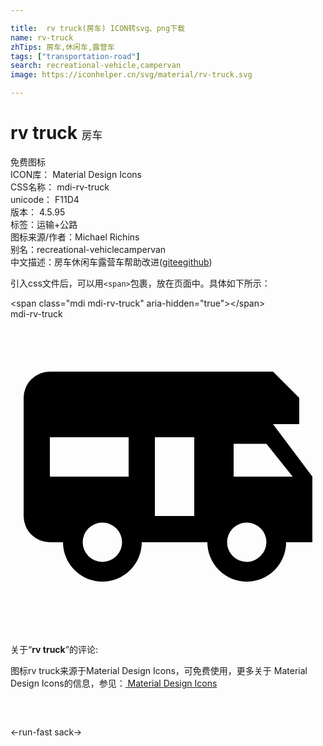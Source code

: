 ```yaml
---

title:  rv truck(房车) ICON转svg、png下载
name: rv-truck
zhTips: 房车,休闲车,露营车
tags: ["transportation-road"]
search: recreational-vehicle,campervan
image: https://iconhelper.cn/svg/material/rv-truck.svg

---
```


# rv truck  <small style="font-size: 60%;font-weight: 100">房车</small>


<div class="detail-page">
<p>
<span><span class="badge-success badge">免费图标</span> </span>
<br/>
<span>
ICON库：
<span class="badge-secondary badge">Material Design Icons</span> 
</span>
<br/>
<span>
CSS名称：
<span class="badge-secondary badge">mdi-rv-truck</span> 
</span>
<br/>
<span>
unicode：
<span class="badge-secondary badge">F11D4</span> 
<copy-btn content='F11D4' btn-title=""></copy-btn>
<copy-btn :content='String.fromCodePoint(parseInt("F11D4", 16))' btn-title="复制U"></copy-btn>
</span>
<br/>
<span>
版本：
<span class="badge-secondary badge">4.5.95</span> 
</span><br/><span>标签：<span class="badge-light badge"><router-link to="/tags/transportation-road.html">运输+公路</router-link></span></span>
<br/>
<span>图标来源/作者：<span class="badge-light badge">Michael Richins</span></span> 
<br/>
<span>别名：<span class="badge-light badge">recreational-vehicle</span><span class="badge-light badge">campervan</span></span><br/><span class="zh-detail">中文描述：<span class="badge-primary badge">房车</span><span class="badge-primary badge">休闲车</span><span class="badge-primary badge">露营车</span><span class="help-link"><span>帮助改进</span>(<a href="https://gitee.com/liuwave/icon-helper/edit/master/json/material/rv-truck.json" target="_blank" rel="noopener noreferrer">gitee</a><a href="https://github.com/liuwave/icon-helper/edit/master/json/material/rv-truck.json" target="_blank" rel="noopener noreferrer">github</a></span>)</span><br/>
</p>
</div>
<div class="alert alert-dark">
  <i class="mdi mdi-rv-truck mdi-48px"></i>
  <i class="mdi mdi-rv-truck mdi-36px"></i>
  <i class="mdi mdi-rv-truck mdi-24px"></i>
  <i class="mdi mdi-rv-truck mdi-18px"></i>
</div>
<div>
  <p>引入css文件后，可以用<code>&lt;span&gt;</code>包裹，放在页面中。具体如下所示：    
  </p>
  <div class="alert alert-primary" style="font-size: 14px">
    &lt;span class="mdi mdi-rv-truck" aria-hidden="true"&gt;&lt;/span&gt;
    <copy-btn content='<span class="mdi mdi-rv-truck" aria-hidden="true"></span>'></copy-btn>
  </div>
  <div class="alert alert-secondary">
    <i class="mdi mdi-rv-truck"
    style="font-size: 24px"
    aria-hidden="true"></i> mdi-rv-truck
    <copy-btn content="mdi-rv-truck" btn-title="复制图标名称"></copy-btn>
  </div>
</div>
<div id="svg" class="svg-wrap">
<svg xmlns="http://www.w3.org/2000/svg" viewBox="0 0 24 24"><path d="M20 8H22V6L20 4H3A2 2 0 0 0 1 6V15A2 2 0 0 0 3 17H4A3 3 0 0 0 7 20A3 3 0 0 0 10 17H15A3 3 0 0 0 21 17H23V12M7 18.5A1.5 1.5 0 0 1 7 15.5A1.5 1.5 0 0 1 7 18.5M9 12H3V9H9M14 15H11V9H14M18 18.5A1.5 1.5 0 1 1 19.5 17A1.54 1.54 0 0 1 18 18.5M17 12V9.5H19.5L21.5 12Z" /></svg>
</div>
<detail full-name='mdi-rv-truck'></detail>
<div class="icon-detail__container">
<p>关于“<b>rv truck</b>”的评论:</p>
</div>
<Vssue title="关于“rv truck”的评论" />    
<div><p>图标rv truck来源于Material Design Icons，可免费使用，更多关于 Material Design Icons的信息，参见：<a target="_blank" href="https://iconhelper.cn/material.html"> Material Design Icons</a>
</p></div>

<div style="padding:2rem 0 " class="page-nav"><p class="inner"><span class="prev">←<router-link to="/icon/run-fast.html">run-fast</router-link></span> <span class="next"><router-link to="/icon/sack.html">sack</router-link>→</span></p></div>

